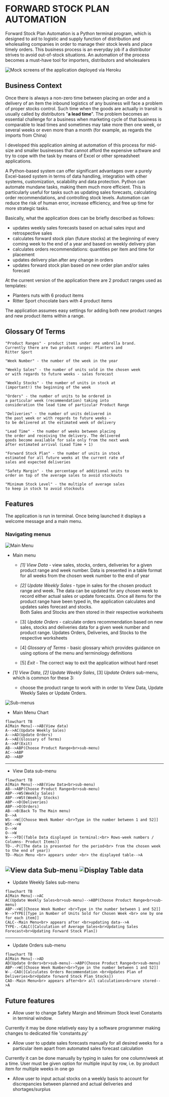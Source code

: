 # FORWARD STOCK PLAN AUTOMATION

Forward Stock Plan Automation is a Python terminal program, which is designed to aid to logistic and supply function of distribution and wholesaling companies in order to manage their stock levels and place timely orders. This business process is an everyday job if a distributor strives to avoid out-of-stock situations. An automation of the process becomes a must-have tool for importers, distributors and wholesalers

![Mock screens of the application deployed via Heroku](documentation/mock-screens-heroku.png)

## Business Context
Once there is always a non-zero time between placing an order and a delivery of an item the inbound logistics of any business will face a problem of proper stocks control. Such time when the goods are actually in transit is usually called by distributors "__a lead time__". The problem becomes an essential challenge for a business when marketing cycle of that business is comparable to lead times and sometimes may take more then one week, or several weeks or even more than a month (for example, as regards the imports from China)

I developed this application aiming at automation of this process for mid-size and smaller businesses that cannot afford the expensive software and try to cope with the task by means of Excel or other spreadsheet applications.

A Python-based system can offer significant advantages over a purely Excel-based system in terms of data handling, integration with other systems, customization, scalability and data protection. Python can automate mundane tasks, making them much more efficient. This is particularly useful for tasks such as updating sales forecasts, calculating order recommendations, and controlling stock levels. Automation can reduce the risk of human error, increase efficiency, and free up time for more strategic tasks.

Basically, what the application does can be briefly described as follows:

- updates weekly sales forecasts based on actual sales input and retrospective sales
- calculates forward stock plan (future stocks) at the beginning of every coming week to the end of a year and based on weekly  delivery plan
- calculates orders recommendations: quantities per item and time for placement
- updates delivery plan after any change in orders 
- updates forward stock plan based on new order plan and/or sales forecast

At the current version of the application there are 2 product ranges used as templates: 
- Planters nuts with 6 product items
- Ritter Sport chocolate bars with 4 product items

The application assumes easy settings for adding both new product ranges and new product items within a range.

## Glossary Of Terms
    
    "Product Ranges" - product items under one umbrella brand.
    Currently there are two product ranges: Planters and
    Ritter Sport

    "Week Number" - the number of the week in the year
    
    "Weekly Sales" - the number of units sold in the chosen week
    or with regards to future weeks - sales forecast

    "Weekly Stocks" - the number of units in stock at 
    (important!) the beginning of the week

    "Orders" - the number of units to be ordered in 
    a particular week (recommendation) taking into
    consideration the lead time of particular Product Range

    "Deliveries" - the number of units delivered in 
    the past week or with regards to future weeks - 
    to be delivered at the estimated week of delivery

    "Lead Time" - the number of weeks between placing 
    the order and receiving the delivery. The delivered
    goods become available for sale only from the next week
    after estimated arrival (Lead Time + 1)

    "Forward Stock Plan" - the number of units in stock 
    estimated for all future weeks at the current rate of 
    sales and expected deliveries

    "Safety Margin" - the percentage of additional units to 
    order on top of the average sales to avoid stockouts

    "Minimum Stock Level" - the multiple of average sales
    to keep in stock to avoid stockouts

## Features
The application is run in terminal. Once being launched it displays a welcome message and a main menu.

### Navigating menus

![Main Menu](documentation/main-menu.png)

- Main menu
    - _[1] View Data_ - view sales, stocks, orders, deliveries
    for a given product range and week number. Data is 
    presented in a table format for all weeks from the
    chosen week number to the end of year

    - _[2] Update Weekly Sales_ - type in sales for the chosen
    product range and week. The data can be updated 
    for any chosen week to record either actual sales or 
    update forecasts. Once all items for the product range 
    have been typed in, the application calculates and updates 
    sales forecast and stocks.    
    Both Sales and Stocks are then stored in
    their respective worksheets

    - [3] _Update Orders_ - calculate orders recommendation 
    based on new sales, stocks and deliveries data for a 
    given week number and product range. Updates Orders, 
    Deliveries, and Stocks to the respective worksheets

    - [4] _Glossary of Terms_ - basic glossary which provides guidance 
    on using options of the menu and terminology definitions

    - [5] _Exit_ - The correct way to exit the application without hard reset

-  _[1] View Data_, _[2] Update Weekly Sales_, [3] _Update Orders_ sub-menu, which is common for these 3:
    - choose the product range to work with in order to View Data, Update Weekly Sales or Update Orders.

![Sub-menus](documentation/sub-menu-products.png)

- Main Menu Chart

```mermaid
flowchart TB
A[Main Menu]-->AB(View data)
A-->AC(Update Weekly Sales)
A-->AD(Update Orders)
A-->AE(Glossary of Terms)
A-->AF(Exit)
AB-->ABP(Choose Product Range<br>sub-menu)
AC-->ABP
AD-->ABP
```
-------------------
- View Data sub-menu

```mermaid
flowchart TB
A[Main Menu]-->AB(View Data<br>sub-menu)
AB-->ABP(Choose Product Range<br>sub-menu)
ABP-->WS(Weekly Sales)
ABP-->WSt(Weekly Stocks)
ABP-->D(Deliveries)
ABP-->O(Orders)
AB-->B(Back To The Main menu)
B-->A
WS-->W[[Choose Week Number <br>Type in the number between 1 and 52]]
WSt-->W
D-->W
O-->W
W--->TD[(Table Data displayed in terminal:<br> Rows-week numbers / Columns- Product Items)]
TD-.-P([The data is presented for the period<br> from the chosen week to the end of year])
TD--Main Menu <br> appears under <br> the displayed table-->A

```

![View data Sub-menu](documentation/view-data-sub-menu.png)
![Display Table data](documentation/table-display.png)
--------------------------------
- Update Weekly Sales sub-menu

```mermaid
flowchart TB
A[Main Menu]-->AC
AC(Update Weekly Sales<br>sub-menu)-->ABP(Choose Product Range<br>sub-menu)
ABP-->W[[Choose Week Number <br>Type in the number between 1 and 52]]
W-->TYPE[[Type in Number of Units Sold for Chosen Week <br> one by one for each item]]
CALC--Main Menu<br> appears after <br>updating data-->A
TYPE-.-CALC([Calculation of Average Sales<br>Updating Sales Forecast<br>Updating Forward Stock Plan])
```
----------------
- Update Orders sub-menu

```mermaid
flowchart TB
A[Main Menu]-->AD
AD(Update Orders<br>sub-menu)-->ABP(Choose Product Range<br>sub-menu)
ABP-->W[[Choose Week Number<br>Type in the number between 1 and 52]]
W-.-CAO([Calculates Orders Recommendation <br>Updates Plan of Deliveries<br>Update forward Stock Plan Stocks])
CAO--Main Menu<br> appears after<br> all calculations<br>are stored-->A
```
## Future features

- Allow user to change Safety Margin and Minimum Stock level Constants in terminal window.

Currently it may be done relatively easy by a software programmer making changes to dedicated file 'constants.py'

- Allow user to update sales forecasts manually for all desired weeks for a particular item apart from automated sales forecast calculation

Currently it can be done manually by typing in sales for one column/week at a time. User must be given option for multiple input by row, i.e. by product item for multiple weeks in one go

- Allow user to input actual stocks on a weekly basis to account for discrepancies between planned and actual deliveries and shortages/surplus 